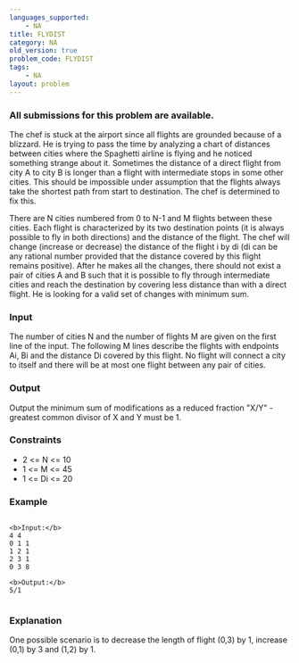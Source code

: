 ```yaml
---
languages_supported:
    - NA
title: FLYDIST
category: NA
old_version: true
problem_code: FLYDIST
tags:
    - NA
layout: problem
---
```

###  All submissions for this problem are available. 

The chef is stuck at the airport since all flights are grounded because of a blizzard. He is trying to pass the time by analyzing a chart of distances between cities where the Spaghetti airline is flying and he noticed something strange about it. Sometimes the distance of a direct flight from city A to city B is longer than a flight with intermediate stops in some other cities. This should be impossible under assumption that the flights always take the shortest path from start to destination. The chef is determined to fix this.

There are N cities numbered from 0 to N-1 and M flights between these cities. Each flight is characterized by its two destination points (it is always possible to fly in both directions) and the distance of the flight. The chef will change (increase or decrease) the distance of the flight i by di (di can be any rational number provided that the distance covered by this flight remains positive). After he makes all the changes, there should not exist a pair of cities A and B such that it is possible to fly through intermediate cities and reach the destination by covering less distance than with a direct flight. He is looking for a valid set of changes with minimum sum.

### Input

The number of cities N and the number of flights M are given on the first line of the input. The following M lines describe the flights with endpoints Ai, Bi and the distance Di covered by this flight. No flight will connect a city to itself and there will be at most one flight between any pair of cities.

### Output

Output the minimum sum of modifications as a reduced fraction "X/Y" - greatest common divisor of X and Y must be 1.

### Constraints

- 2 <= N <= 10
- 1 <= M <= 45
- 1 <= Di <= 20

### Example

```

<b>Input:</b>
4 4
0 1 1
1 2 1
2 3 1
0 3 8

<b>Output:</b>
5/1


```
### Explanation

One possible scenario is to decrease the length of flight (0,3) by 1, increase (0,1) by 3 and (1,2) by 1.